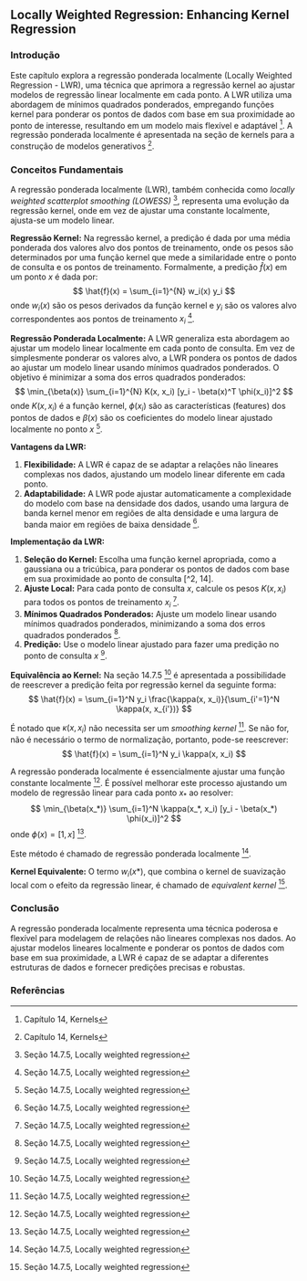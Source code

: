 ## Locally Weighted Regression: Enhancing Kernel Regression
### Introdução
Este capítulo explora a regressão ponderada localmente (Locally Weighted Regression - LWR), uma técnica que aprimora a regressão kernel ao ajustar modelos de regressão linear localmente em cada ponto. A LWR utiliza uma abordagem de mínimos quadrados ponderados, empregando funções kernel para ponderar os pontos de dados com base em sua proximidade ao ponto de interesse, resultando em um modelo mais flexível e adaptável [^1]. A regressão ponderada localmente é apresentada na seção de kernels para a construção de modelos generativos [^1].

### Conceitos Fundamentais
A regressão ponderada localmente (LWR), também conhecida como *locally weighted scatterplot smoothing (LOWESS)* [^5], representa uma evolução da regressão kernel, onde em vez de ajustar uma constante localmente, ajusta-se um modelo linear.

**Regressão Kernel:** Na regressão kernel, a predição é dada por uma média ponderada dos valores alvo dos pontos de treinamento, onde os pesos são determinados por uma função kernel que mede a similaridade entre o ponto de consulta e os pontos de treinamento. Formalmente, a predição $\hat{f}(x)$ em um ponto $x$ é dada por:
$$ \hat{f}(x) = \sum_{i=1}^{N} w_i(x) y_i $$
onde $w_i(x)$ são os pesos derivados da função kernel e $y_i$ são os valores alvo correspondentes aos pontos de treinamento $x_i$ [^5].

**Regressão Ponderada Localmente:** A LWR generaliza esta abordagem ao ajustar um modelo linear localmente em cada ponto de consulta. Em vez de simplesmente ponderar os valores alvo, a LWR pondera os pontos de dados ao ajustar um modelo linear usando mínimos quadrados ponderados. O objetivo é minimizar a soma dos erros quadrados ponderados:
$$ \min_{\beta(x)} \sum_{i=1}^{N} K(x, x_i) [y_i - \beta(x)^T \phi(x_i)]^2 $$
onde $K(x, x_i)$ é a função kernel, $\phi(x_i)$ são as características (features) dos pontos de dados e $\beta(x)$ são os coeficientes do modelo linear ajustado localmente no ponto $x$ [^5].

**Vantagens da LWR:**
1.  **Flexibilidade:** A LWR é capaz de se adaptar a relações não lineares complexas nos dados, ajustando um modelo linear diferente em cada ponto.
2.  **Adaptabilidade:** A LWR pode ajustar automaticamente a complexidade do modelo com base na densidade dos dados, usando uma largura de banda kernel menor em regiões de alta densidade e uma largura de banda maior em regiões de baixa densidade [^5].

**Implementação da LWR:**
1.  **Seleção do Kernel:** Escolha uma função kernel apropriada, como a gaussiana ou a tricúbica, para ponderar os pontos de dados com base em sua proximidade ao ponto de consulta [^2, 14].
2.  **Ajuste Local:** Para cada ponto de consulta $x$, calcule os pesos $K(x, x_i)$ para todos os pontos de treinamento $x_i$ [^5].
3.  **Mínimos Quadrados Ponderados:** Ajuste um modelo linear usando mínimos quadrados ponderados, minimizando a soma dos erros quadrados ponderados [^5].
4.  **Predição:** Use o modelo linear ajustado para fazer uma predição no ponto de consulta $x$ [^5].

**Equivalência ao Kernel:**
Na seção 14.7.5 [^5] é apresentada a possibilidade de reescrever a predição feita por regressão kernel da seguinte forma:
$$ \hat{f}(x) = \sum_{i=1}^N y_i \frac{\kappa(x, x_i)}{\sum_{i'=1}^N \kappa(x, x_{i'})} $$

É notado que $\kappa(x, x_i)$ não necessita ser um *smoothing kernel* [^5]. Se não for, não é necessário o termo de normalização, portanto, pode-se reescrever:
$$ \hat{f}(x) = \sum_{i=1}^N y_i \kappa(x, x_i) $$

A regressão ponderada localmente é essencialmente ajustar uma função constante localmente [^5]. É possível melhorar este processo ajustando um modelo de regressão linear para cada ponto $x_*$ ao resolver:
$$ \min_{\beta(x_*)} \sum_{i=1}^N \kappa(x_*, x_i) [y_i - \beta(x_*) \phi(x_i)]^2 $$
onde $\phi(x) = [1, x]$ [^5].

Este método é chamado de regressão ponderada localmente [^5].

**Kernel Equivalente:**
O termo $w_i(x*)$, que combina o kernel de suavização local com o efeito da regressão linear, é chamado de *equivalent kernel* [^5].

### Conclusão
A regressão ponderada localmente representa uma técnica poderosa e flexível para modelagem de relações não lineares complexas nos dados. Ao ajustar modelos lineares localmente e ponderar os pontos de dados com base em sua proximidade, a LWR é capaz de se adaptar a diferentes estruturas de dados e fornecer predições precisas e robustas.

### Referências
[^1]: Capítulo 14, Kernels
[^2]: Seção 14.2, Kernel functions
[^3]: Seção 14.2.1, RBF kernels
[^4]: Seção 14.2.2, Kernels for comparing documents
[^5]: Seção 14.7.5, Locally weighted regression
<!-- END -->